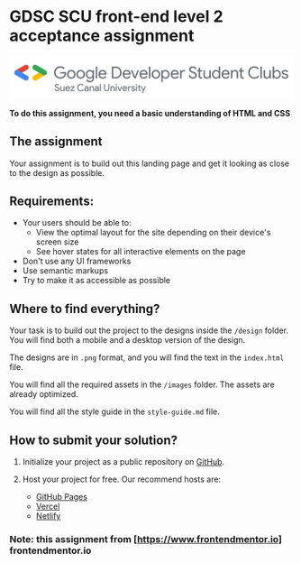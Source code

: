 # GDSC SCU front-end level 2 acceptance assignment 

![GDSC SCU](GDSC%20Suez%20Canal%20University%20horizontal%20color.png)

**To do this assignment, you need a basic understanding of HTML and CSS**

## The assignment

Your assignment is to build out this landing page and get it looking as close to the design as possible.

## Requirements: 
- Your users should be able to: 
  - View the optimal layout for the site depending on their device's screen size
  - See hover states for all interactive elements on the page
- Don't use any UI frameworks 
- Use semantic markups
- Try to make it as accessible as possible

## Where to find everything?
Your task is to build out the project to the designs inside the `/design` folder. You will find both a mobile and a desktop version of the design.

The designs are in `.png` format, and you will find the text in the `index.html` file.

You will find all the required assets in the `/images` folder. The assets are already optimized.

You will find all the style guide in the `style-guide.md` file.

## How to submit your solution?
1. Initialize your project as a public repository on [GitHub](https://github.com/). 
  
2. Host your project for free. Our recommend hosts are:
   - [GitHub Pages](https://pages.github.com/)
   - [Vercel](https://vercel.com/)
   - [Netlify](https://www.netlify.com/)


### Note: this assignment from [https://www.frontendmentor.io] frontendmentor.io 

